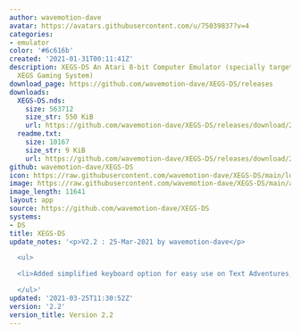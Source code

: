 ```yaml
---
author: wavemotion-dave
avatar: https://avatars.githubusercontent.com/u/75039837?v=4
categories:
- emulator
color: '#6c616b'
created: '2021-01-31T00:11:41Z'
description: XEGS-DS An Atari 8-bit Computer Emulator (specially targeted for the
  XEGS Gaming System)
download_page: https://github.com/wavemotion-dave/XEGS-DS/releases
downloads:
  XEGS-DS.nds:
    size: 563712
    size_str: 550 KiB
    url: https://github.com/wavemotion-dave/XEGS-DS/releases/download/2.2/XEGS-DS.nds
  readme.txt:
    size: 10167
    size_str: 9 KiB
    url: https://github.com/wavemotion-dave/XEGS-DS/releases/download/2.2/readme.txt
github: wavemotion-dave/XEGS-DS
icon: https://raw.githubusercontent.com/wavemotion-dave/XEGS-DS/main/logo.bmp
image: https://raw.githubusercontent.com/wavemotion-dave/XEGS-DS/main/arm9/gfx/bgTop.png
image_length: 11641
layout: app
source: https://github.com/wavemotion-dave/XEGS-DS
systems:
- DS
title: XEGS-DS
update_notes: '<p>V2.2 : 25-Mar-2021 by wavemotion-dave</p>

  <ul>

  <li>Added simplified keyboard option for easy use on Text Adventures, etc.</li>

  </ul>'
updated: '2021-03-25T11:30:52Z'
version: '2.2'
version_title: Version 2.2
---
```

